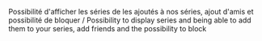 Possibilité d'afficher les séries de les ajoutés à nos séries, ajout d'amis et possibilité de bloquer / Possibility to display series and being able to add them to your series, add friends and the possibility to block
